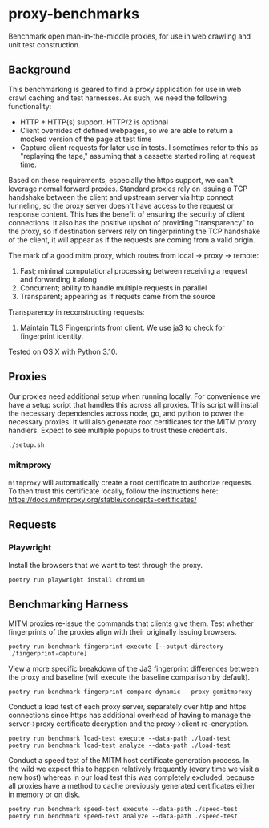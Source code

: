 # proxy-benchmarks
Benchmark open man-in-the-middle proxies, for use in web crawling and unit test construction.

## Background

This benchmarking is geared to find a proxy application for use in web crawl caching and test harnesses. As such, we need the following functionality:

- HTTP + HTTP(s) support. HTTP/2 is optional
- Client overrides of defined webpages, so we are able to return a mocked version of the page at test time
- Capture client requests for later use in tests. I sometimes refer to this as "replaying the tape," assuming that a cassette started rolling at request time.

Based on these requirements, especially the https support, we can't leverage normal forward proxies. Standard proxies rely on issuing a TCP handshake between the client and upstream server via http connect tunneling, so the proxy server doesn't have access to the request or response content. This has the benefit of ensuring the security of client connections. It also has the positive upshot of providing "transparency" to the proxy, so if destination servers rely on fingerprinting the TCP handshake of the client, it will appear as if the requests are coming from a valid origin.

The mark of a good mitm proxy, which routes from local -> proxy -> remote:
1. Fast; minimal computational processing between receiving a request and forwarding it along
2. Concurrent; ability to handle multiple requests in parallel
3. Transparent; appearing as if requets came from the source

Transparency in reconstructing requests:
1. Maintain TLS Fingerprints from client. We use [ja3](https://github.com/salesforce/ja3) to check for fingerprint identity.

Tested on OS X with Python 3.10.

## Proxies

Our proxies need additional setup when running locally. For convenience we have a setup script that handles this across all proxies. This script will install the necessary dependencies across node, go, and python to power the necessary proxies. It will also generate root certificates for the MITM proxy handlers. Expect to see multiple popups to trust these credentials.

```
./setup.sh
```

### mitmproxy

`mitmproxy` will automatically create a root certificate to authorize requests. To then trust this certificate locally, follow the instructions here: https://docs.mitmproxy.org/stable/concepts-certificates/

## Requests

### Playwright

Install the browsers that we want to test through the proxy.

```
poetry run playwright install chromium
```

## Benchmarking Harness

MITM proxies re-issue the commands that clients give them. Test whether fingerprints of the proxies align with their originally issuing browsers.

```
poetry run benchmark fingerprint execute [--output-directory ./fingerprint-capture]
```

View a more specific breakdown of the Ja3 fingerprint differences between the proxy and baseline (will execute the baseline comparison by default).

```
poetry run benchmark fingerprint compare-dynamic --proxy gomitmproxy
```

Conduct a load test of each proxy server, separately over http and https connections since https has additional overhead of having to manage the server->proxy certificate decryption and the proxy->client re-encryption.

```
poetry run benchmark load-test execute --data-path ./load-test
poetry run benchmark load-test analyze --data-path ./load-test
```

Conduct a speed test of the MITM host certificate generation process. In the wild we expect this to happen relatively frequently (every time we visit a new host) whereas in our load test this was completely excluded, because all proxies have a method to cache previously generated certificates either in memory or on disk.

```
poetry run benchmark speed-test execute --data-path ./speed-test
poetry run benchmark speed-test analyze --data-path ./speed-test
```
